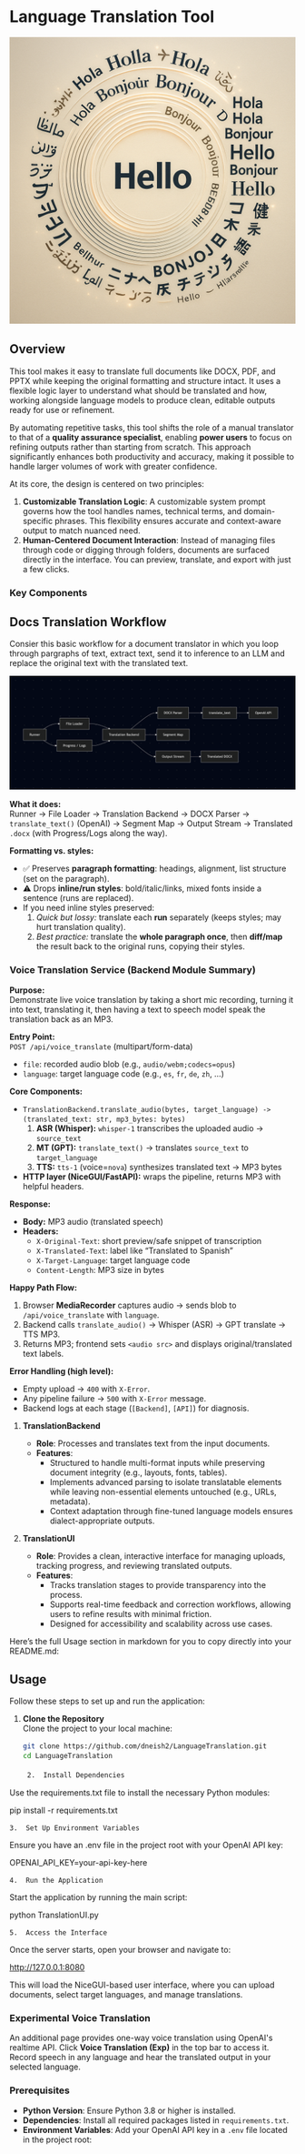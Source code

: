# Language Translation Tool

![Cover](Multilingual.png)

## Overview

This tool makes it easy to translate full documents like DOCX, PDF, and PPTX while keeping the original formatting and structure intact. It uses a flexible logic layer to understand what should be translated and how, working alongside language models to produce clean, editable outputs ready for use or refinement.

By automating repetitive tasks, this tool shifts the role of a manual translator to that of a **quality assurance specialist**, enabling **power users** to focus on refining outputs rather than starting from scratch. This approach significantly enhances both productivity and accuracy, making it possible to handle larger volumes of work with greater confidence.

At its core, the design is centered on two principles:
1. **Customizable Translation Logic**: A customizable system prompt governs how the tool handles names, technical terms, and domain-specific phrases. This flexibility ensures accurate and context-aware output to match nuanced need. 
2. **Human-Centered Document Interaction**: Instead of managing files through code or digging through folders, documents are surfaced directly in the interface. You can preview, translate, and export with just a few clicks.

### Key Components

## Docs Translation Workflow
Consier this basic workflow for a document translator in which you loop through pargraphs of text, extract text, send it to inference to an LLM and replace the original text with the translated text.

![Workflow](workflow.png)

**What it does:**  
Runner → File Loader → Translation Backend → DOCX Parser → `translate_text()` (OpenAI) → Segment Map → Output Stream → Translated `.docx` (with Progress/Logs along the way).

**Formatting vs. styles:**
- ✅ Preserves **paragraph formatting**: headings, alignment, list structure (set on the paragraph).
- ⚠️ Drops **inline/run styles**: bold/italic/links, mixed fonts inside a sentence (runs are replaced).
- If you need inline styles preserved:
  1) *Quick but lossy:* translate each **run** separately (keeps styles; may hurt translation quality).
  2) *Best practice:* translate the **whole paragraph once**, then **diff/map** the result back to the original runs, copying their styles.
 
### Voice Translation Service (Backend Module Summary)

**Purpose:**  
Demonstrate live voice translation by taking a short mic recording, turning it into text, translating it, then having a text to speech model speak the translation back as an MP3.

**Entry Point:**  
`POST /api/voice_translate` (multipart/form-data)  
- `file`: recorded audio blob (e.g., `audio/webm;codecs=opus`)  
- `language`: target language code (e.g., `es`, `fr`, `de`, `zh`, …)

**Core Components:**  
- `TranslationBackend.translate_audio(bytes, target_language) -> (translated_text: str, mp3_bytes: bytes)`  
  1) **ASR (Whisper):** `whisper-1` transcribes the uploaded audio → `source_text`  
  2) **MT (GPT):** `translate_text()` → translates `source_text` to `target_language`  
  3) **TTS:** `tts-1` (voice=`nova`) synthesizes translated text → MP3 bytes  
- **HTTP layer (NiceGUI/FastAPI):** wraps the pipeline, returns MP3 with helpful headers.

**Response:**  
- **Body:** MP3 audio (translated speech)  
- **Headers:**  
  - `X-Original-Text`: short preview/safe snippet of transcription  
  - `X-Translated-Text`: label like “Translated to Spanish”  
  - `X-Target-Language`: target language code  
  - `Content-Length`: MP3 size in bytes

**Happy Path Flow:**  
1. Browser **MediaRecorder** captures audio → sends blob to `/api/voice_translate` with `language`.  
2. Backend calls `translate_audio()` → Whisper (ASR) → GPT translate → TTS MP3.  
3. Returns MP3; frontend sets `<audio src>` and displays original/translated text labels.

**Error Handling (high level):**  
- Empty upload → `400` with `X-Error`.  
- Any pipeline failure → `500` with `X-Error` message.  
- Backend logs at each stage (`[Backend]`, `[API]`) for diagnosis.

1. **TranslationBackend**
   - **Role**: Processes and translates text from the input documents.
   - **Features**:
     - Structured to handle multi-format inputs while preserving document integrity (e.g., layouts, fonts, tables).
     - Implements advanced parsing to isolate translatable elements while leaving non-essential elements untouched (e.g., URLs, metadata).
     - Context adaptation through fine-tuned language models ensures dialect-appropriate outputs.

2. **TranslationUI**
   - **Role**: Provides a clean, interactive interface for managing uploads, tracking progress, and reviewing translated outputs.
   - **Features**:
     - Tracks translation stages to provide transparency into the process.
     - Supports real-time feedback and correction workflows, allowing users to refine results with minimal friction.
     - Designed for accessibility and scalability across use cases.

Here’s the full Usage section in markdown for you to copy directly into your README.md:

## Usage

Follow these steps to set up and run the application:

1. **Clone the Repository**  
   Clone the project to your local machine:
   ```bash
   git clone https://github.com/dneish2/LanguageTranslation.git
   cd LanguageTranslation

	2.	Install Dependencies
Use the requirements.txt file to install the necessary Python modules:

pip install -r requirements.txt

	3.	Set Up Environment Variables
Ensure you have an .env file in the project root with your OpenAI API key:

OPENAI_API_KEY=your-api-key-here

	4.	Run the Application
Start the application by running the main script:

python TranslationUI.py

	5.	Access the Interface
Once the server starts, open your browser and navigate to:

http://127.0.0.1:8080

This will load the NiceGUI-based user interface, where you can upload documents, select target languages, and manage translations.

### Experimental Voice Translation
An additional page provides one-way voice translation using OpenAI's realtime API.
Click **Voice Translation (Exp)** in the top bar to access it. Record speech in any language and hear the translated output in your selected language.

### Prerequisites
- **Python Version**: Ensure Python 3.8 or higher is installed.
- **Dependencies**: Install all required packages listed in `requirements.txt`.
- **Environment Variables**: Add your OpenAI API key in a `.env` file located in the project root:
